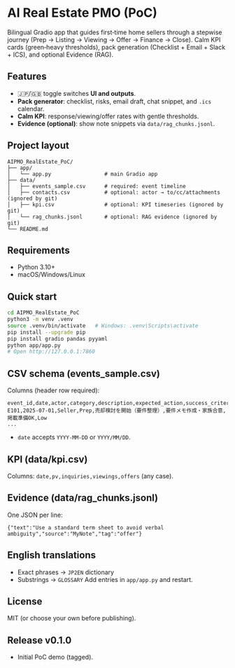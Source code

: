 # AI Real Estate PMO (PoC)

Bilingual Gradio app that guides first‑time home sellers through a stepwise journey (Prep → Listing → Viewing → Offer → Finance → Close).
Calm KPI cards (green‑heavy thresholds), pack generation (Checklist + Email + Slack + ICS), and optional Evidence (RAG).

## Features
- 🇯🇵/🇬🇧 toggle switches **UI and outputs**.
- **Pack generator**: checklist, risks, email draft, chat snippet, and `.ics` calendar.
- **Calm KPI**: response/viewing/offer rates with gentle thresholds.
- **Evidence (optional)**: show note snippets via `data/rag_chunks.jsonl`.

## Project layout
```
AIPMO_RealEstate_PoC/
├── app/
│   └── app.py                 # main Gradio app
├── data/
│   ├── events_sample.csv      # required: event timeline
│   ├── contacts.csv           # optional: actor → to/cc/attachments (ignored by git)
│   ├── kpi.csv                # optional: KPI timeseries (ignored by git)
│   └── rag_chunks.jsonl       # optional: RAG evidence (ignored by git)
└── README.md
```

## Requirements
- Python 3.10+
- macOS/Windows/Linux

## Quick start
```bash
cd AIPMO_RealEstate_PoC
python3 -m venv .venv
source .venv/bin/activate   # Windows: .venv\Scripts\activate
pip install --upgrade pip
pip install gradio pandas pyyaml
python app/app.py
# Open http://127.0.0.1:7860
```

## CSV schema (events_sample.csv)
Columns (header row required):
```
event_id,date,actor,category,description,expected_action,success_criteria,risk_level
E101,2025-07-01,Seller,Prep,売却検討を開始（要件整理）,要件メモ作成・家族合意,掲載準備OK,Low
...
```
- `date` accepts `YYYY-MM-DD` or `YYYY/MM/DD`.

## KPI (data/kpi.csv)
Columns: `date,pv,inquiries,viewings,offers` (any case).

## Evidence (data/rag_chunks.jsonl)
One JSON per line:
```
{"text":"Use a standard term sheet to avoid verbal ambiguity","source":"MyNote","tag":"offer"}
```

## English translations
- Exact phrases → `JP2EN` dictionary
- Substrings → `GLOSSARY`
Add entries in `app/app.py` and restart.

## License
MIT (or choose your own before publishing).

## Release v0.1.0
- Initial PoC demo (tagged).
